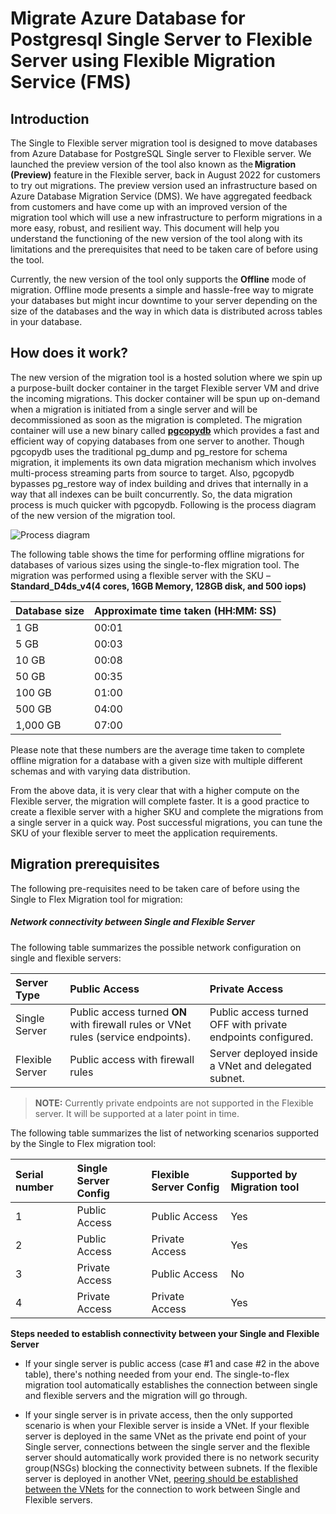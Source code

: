 # Migrate Azure Database for Postgresql Single Server to Flexible Server using Flexible Migration Service (FMS)


## Introduction

The Single to Flexible server migration tool is designed to move databases from Azure Database for PostgreSQL Single server to Flexible server. We launched the preview version of the tool also known as the **Migration (Preview)** feature in the Flexible server, back in August 2022 for customers to try out migrations. The preview version used an infrastructure based on Azure Database Migration Service (DMS). We have aggregated feedback from customers and have come up with an improved version of the migration tool which will use a new infrastructure to perform migrations in a more easy, robust, and resilient way. This document will help you understand the functioning of the new version of the tool along with its limitations and the prerequisites that need to be taken care of before using the tool.

Currently, the new version of the tool only supports the **Offline** mode of migration. Offline mode presents a simple and hassle-free way to migrate your databases but might incur downtime to your server depending on the size of the databases and the way in which data is distributed across tables in your database.

## How does it work?

The new version of the migration tool is a hosted solution where we spin up a purpose-built docker container in the target Flexible server VM and drive the incoming migrations. This docker container will be spun up on-demand when a migration is initiated from a single server and will be decommissioned as soon as the migration is completed. The migration container will use a new binary called [**pgcopydb**](https://github.com/dimitri/pgcopydb) which provides a fast and efficient way of copying databases from one server to another. Though pgcopydb uses the traditional pg_dump and pg_restore for schema migration, it implements its own data migration mechanism which involves multi-process streaming parts from source to target. Also, pgcopydb bypasses pg_restore way of index building and drives that internally in a way that all indexes can be built concurrently. So, the data migration process is much quicker with pgcopydb. Following is the process diagram of the new version of the migration tool.

![Process diagram](https://raw.githubusercontent.com/CloudLabsAI-Azure/Migrating-DB-from-Single-Server-To-Flexible-Postgres/main/Images/ProcessDiagram.png "Process Diagram")

The following table shows the time for performing offline migrations for databases of various sizes using the single-to-flex migration tool. The migration was performed using a flexible server with the SKU – **Standard_D4ds_v4(4 cores, 16GB Memory, 128GB disk, and 500 iops)**

| Database size | Approximate time taken (HH:MM: SS) |
|:---------------|:-------------|
| 1 GB | 00:01 |
| 5 GB | 00:03 |
| 10 GB | 00:08 |
| 50 GB | 00:35 |
| 100 GB | 01:00 |
| 500 GB | 04:00 |
| 1,000 GB | 07:00 |


Please note that these numbers are the average time taken to complete offline migration for a database with a given size with multiple different schemas and with varying data distribution.

From the above data, it is very clear that with a higher compute on the Flexible server, the migration will complete faster. It is a good practice to create a flexible server with a higher SKU and complete the migrations from a single server in a quick way. Post successful migrations, you can tune the SKU of your flexible server to meet the application requirements.

## Migration prerequisites

The following pre-requisites need to be taken care of before using the Single to Flex Migration tool for migration:

##### Network connectivity between Single and Flexible Server
The following table summarizes the possible network configuration on single and flexible servers:

|Server Type| Public Access | Private Access |
|:---------------|:-------------|:-----------------|
| Single Server | Public access turned **ON** with firewall rules or VNet rules (service endpoints). | Public access turned OFF with private endpoints configured.|
| Flexible Server | Public access with firewall rules | Server deployed inside a VNet and delegated subnet.|

 >**NOTE:** Currently private endpoints are not supported in the Flexible server. It will be supported at a later point in time.

The following table summarizes the list of networking scenarios supported by the Single to Flex migration tool:
  
|Serial number|Single Server Config| Flexible Server Config | Supported by Migration tool |
|:---------------|:---------------|:-------------|:-----------------|
|1| Public Access | Public Access | Yes|
|2| Public Access | Private Access | Yes|
|3| Private Access | Public Access | No|
|4| Private Access | Private Access | Yes|

**Steps needed to establish connectivity between your Single and Flexible Server**
* If your single server is public access (case #1 and case #2 in the above table), there's nothing needed from your end. The single-to-flex migration tool automatically establishes the connection between single and flexible servers and the migration will go through.

* If your single server is in private access, then the only supported scenario is when your Flexible server is inside a VNet. If your flexible server is deployed in the same VNet as the private end point of your Single server, connections between the single server and the flexible server should automatically work provided there is no network security group(NSGs) blocking the connectivity between subnets. If the flexible server is deployed in another VNet, [peering should be established between the VNets](../../virtual-network/tutorial-connect-virtual-networks-portal.md) for the connection to work between Single and Flexible servers.  
